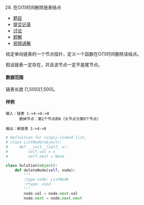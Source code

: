28. 在O(1)时间删除链表结点

- [  题目](https://www.acwing.com/problem/content/description/85/)
- [  提交记录](https://www.acwing.com/problem/content/submission/85/)
- [  讨论](https://www.acwing.com/problem/content/discussion/index/85/1/)
- [  题解](https://www.acwing.com/problem/content/solution/85/1/)
- [  视频讲解](https://www.acwing.com/problem/content/video/85/)

给定单向链表的一个节点指针，定义一个函数在O(1)时间删除该结点。

假设链表一定存在，并且该节点一定不是尾节点。

#### 数据范围

链表长度 [1,500][1,500]。

#### 样例

```
输入：链表 1->4->6->8
      删掉节点：第2个节点即6（头节点为第0个节点）

输出：新链表 1->4->8
```

```python
# Definition for singly-linked list.
# class ListNode(object):
#     def __init__(self, x):
#         self.val = x
#         self.next = None

class Solution(object):
    def deleteNode(self, node):
        """
        :type node: ListNode
        :rtype: void 
        """
        node.val = node.next.val
        node.next = node.next.next
```


